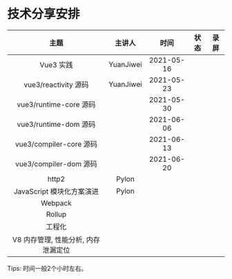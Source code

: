 # 技术分享安排

|  主题                 |  主讲人      |       时间     | 状态 | 录屏 |
| :------------------: | :--------: | :--------------: | :--: | :--: |
| Vue3 实践             |   YuanJiwei    |  2021-05-16 |    |      |
| vue3/reactivity 源码  |   YuanJiwei  |   2021-05-23|   |      |
| vue3/runtime-core 源码 |             |  2021-05-30 |    |      |
| vue3/runtime-dom 源码  |             |  2021-06-06 |    |      |
| vue3/compiler-core 源码 |            |  2021-06-13 |    |      |
| vue3/compiler-dom 源码  |            |  2021-06-20 |   |      |
| http2                  |   Pylon    |
| JavaScript 模块化方案演进 |  Pylon    |
| Webpack |
| Rollup |
| 工程化 |
| V8 内存管理, 性能分析, 内存泄漏定位|


Tips: 时间一般2个小时左右。